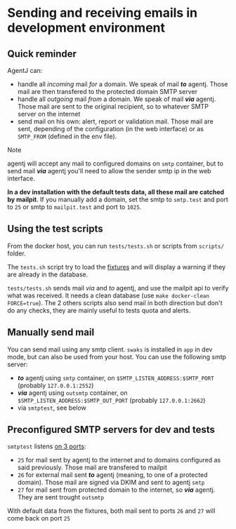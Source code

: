 # Sending and receiving emails in development environment

## Quick reminder

AgentJ can:

- handle all *incoming* mail *for* a domain. We speak of mail ***to*** agentj. Those mail are then transfered to the protected domain SMTP server
- handle all *outgoing* mail *from* a domain. We speak of mail ***via*** agentj. Those mail are sent to the original recipient, so to whatever SMTP server on the internet
- send mail on his own: alert, report or validation mail. Those mail are sent, depending of the configuration (in the web interface) or as `SMTP_FROM` (defined in the env file).

> [!NOTE]
> agentj will accept any mail to configured domains on `smtp` container, but to send mail ***via*** agentj you'll need to allow the sender smtp ip in the web interface.

**In a dev installation with the default tests data, all these mail are catched by mailpit**.
If you manually add a domain, set the smtp to `smtp.test` and port to `25` or smtp to `mailpit.test` and port to `1025`.

## Using the test scripts

From the docker host, you can run `tests/tests.sh` or scripts from `scripts/` folder.

The `tests.sh` script try to load the [fixtures](../app/src/DataFixtures) and will display a warning if they are already in the database.

`tests/tests.sh` sends mail *via* and *to* agentj, and use the mailpit api to verify what was received. It needs a clean database (use `make docker-clean FORCE=true`).
The 2 others scripts also send mail in both direction but don't do any checks, they are mainly useful to tests quota and alerts.

## Manually send mail

You can send mail using any smtp client. `swaks` is installed in `app` in dev mode, but can also be used from your host. You can use the following smtp server:

- ***to*** agentj using `smtp` container, on `$SMTP_LISTEN_ADDRESS:$SMTP_PORT` (probably `127.0.0.1:2552`)
- ***via*** agentj using `outsmtp` container, on `$SMTP_LISTEN_ADDRESS:$SMTP_OUT_PORT` (probably `127.0.0.1:2662`)
- via `smtptest`, see below

## Preconfigured SMTP servers for dev and tests

`smtptest` listens [on 3 ports](../tests/smtpd.conf):

- `25` for mail sent by agentj to the internet and to domains configured as said previously. Those mail are transfered to mailpit
- `26` for external mail sent ***to*** agentj (meaning, to one of a protected domain). Those mail are signed via DKIM and sent to agentj `smtp`
- `27` for mail sent from protected domain to the internet, so ***via*** agentj. They are sent trought `outsmtp`

With default data from the fixtures, both mail sent to ports `26` and `27` will come back on port `25`
